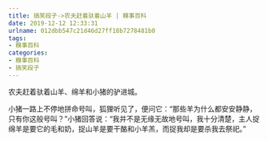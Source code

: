 ```yaml
---
title: 搞笑段子->农夫赶着驮着山羊 | 糗事百科
date: 2019-12-12 12:33:31
urlname: 012dbb547c21d46d27ff18b7278481b0
tags: 
- 糗事百科
categories:
- 糗事百科
- 搞笑段子
---
```

农夫赶着驮着山羊、绵羊和小猪的驴进城。

小猪一路上不停地拼命号叫，狐狸听见了，便问它：“那些羊为什么都安安静静，只有你这般号叫？”小猪回答说：“我并不是无缘无故地号叫，我十分清楚，主人捉绵羊是要它的毛和奶，捉山羊是要干酪和小羊羔，而捉我却是要杀我去祭祀。”


